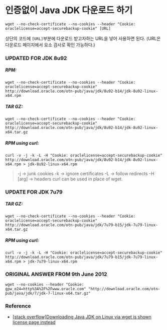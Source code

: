 # 인증없이 Java JDK 다운로드 하기

```
wget --no-check-certificate --no-cookies --header "Cookie: oraclelicense=accept-securebackup-cookie" [URL]
```

상단의 코드에 ``[URL]``부분에 다운로드 받고자하는 URL을 넣어 사용하면 된다. (URL은 다운로드 페이지에서 요소 검사로 확인 가능하다.)

### UPDATED FOR JDK 8u92

##### RPM:
```
wget --no-check-certificate --no-cookies --header "Cookie: oraclelicense=accept-securebackup-cookie" http://download.oracle.com/otn-pub/java/jdk/8u92-b14/jdk-8u92-linux-x64.rpm
```

##### TAR GZ:

```
wget --no-check-certificate --no-cookies --header "Cookie: oraclelicense=accept-securebackup-cookie" http://download.oracle.com/otn-pub/java/jdk/8u92-b14/jdk-8u92-linux-x64.tar.gz
```

##### RPM using curl:

```
curl -v -j -k -L -H "Cookie: oraclelicense=accept-securebackup-cookie" http://download.oracle.com/otn-pub/java/jdk/8u92-b14/jdk-8u92-linux-x64.rpm > jdk-8u92-linux-x64.rpm
```

>-j -> junk cookies
>-k -> ignore certificates
>-L -> follow redirects
>-H [arg] -> headers
>curl can be used in place of wget.

### UPDATE FOR JDK 7u79

##### TAR GZ:

```
wget --no-check-certificate --no-cookies --header "Cookie: oraclelicense=accept-securebackup-cookie" http://download.oracle.com/otn-pub/java/jdk/7u79-b15/jdk-7u79-linux-x64.tar.gz
```

##### RPM using curl:

```
curl -v -j -k -L -H "Cookie: oraclelicense=accept-securebackup-cookie" http://download.oracle.com/otn-pub/java/jdk/7u79-b15/jdk-7u79-linux-x64.rpm > jdk-7u79-linux-x64.rpm
```

### ORIGINAL ANSWER FROM 9th June 2012

```
wget --no-cookies --header "Cookie: gpw_e24=http%3A%2F%2Fwww.oracle.com" "http://download.oracle.com/otn-pub/java/jdk/7/jdk-7-linux-x64.tar.gz"
```

### Reference

* [[stack overflow]Downloading Java JDK on Linux via wget is shown license page instead](http://stackoverflow.com/questions/10268583/downloading-java-jdk-on-linux-via-wget-is-shown-license-page-instead)

